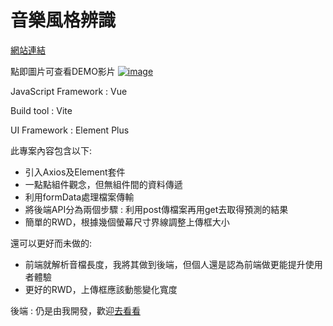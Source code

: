 # 音樂風格辨識
[網站連結](https://musicgenre-fcu.netlify.app/)

點即圖片可查看DEMO影片
[![image](https://user-images.githubusercontent.com/56196696/171857219-ec9cd762-1b8c-4551-8d36-84caadd33ece.png)](https://youtu.be/aYK6Oes_AXI)


JavaScript Framework : Vue

Build tool : Vite

UI Framework : Element Plus

此專案內容包含以下:
* 引入Axios及Element套件
* 一點點組件觀念，但無組件間的資料傳遞
* 利用formData處理檔案傳輸
* 將後端API分為兩個步驟 : 利用post傳檔案再用get去取得預測的結果
* 簡單的RWD，根據幾個螢幕尺寸界線調整上傳框大小

還可以更好而未做的:
* 前端就解析音檔長度，我將其做到後端，但個人還是認為前端做更能提升使用者體驗
* 更好的RWD，上傳框應該動態變化寬度


後端 : 仍是由我開發，歡迎[去看看](https://github.com/cookieopjax/MusicGenre_FCU_Backend)
